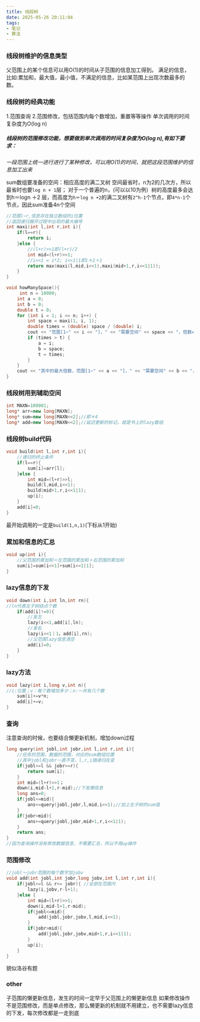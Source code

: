 ```yaml
---
title: 线段树
date: 2025-05-26 20:11:04
tags:
- 笔记
- 算法
---
```

### 线段树维护的信息类型
父范围上的某个信息可以用O(1)的时间从子范围的信息加工得到。
满足的信息，比如:累加和，最大值，最小值，不满足的信息，比如某范围上出现次数最多的数。

### 线段树的经典功能
1.范围查询
2.范围修改，包括范围内每个数增加，重置等等操作
单次调用的时间复杂度为O(log n)

##### 线段树的范围修改功能，想要做到单次调用的时间复杂度为O(log n),有如下要求：
_一段范围上统一进行进行了某种修改，可以用O(1)的时间，就把这段范围维护的信息加工出来_

sum数组要准备的空间：相应高度的满二叉树
 空间最省时，n为2的几次方，所以最省时也要`log n + 1`层；
 对于一个普遍的n，(可以以10为例）树的高度最多会达到h＝logn ＋2 层，而高度为`h＝log n +2`的满二叉树有`2^h-1`个节点，即`4*n-1`个节点，因此sum准备4n个空间
```cpp
//范围l~r,信息存在独立数组的i位置
//返回递归展开过程中出现的最大编号
int maxi(int l,int r,int i){
	if(l==r){
		return i;
	}else {
		//(l+r)>>1即(l+r)/2
		int mid=(l+r)>>1;
		//i<<1 = i*2; i<<1|1即1＊2＋1
		return max(maxi(l,mid,i<<1),maxi(mid+1,r,i<<1|1));
	}
}

void howManySpace(){
	 int n = 10000;
    int a = 0;
    int b = 0;
    double t = 0;
    for (int i = 1; i <= n; i++) {
        int space = maxi(1, i, 1);
        double times = (double) space / (double) i;
        cout << "范围[1~" << i << "]，" << "需要空间" << space << "，倍数=" << times << endl;
        if (times > t) {
            a = i;
            b = space;
            t = times;
        }
    }
    cout << "其中的最大倍数，范围[1~" << a << "]，" << "需要空间" << b << "，倍数=" << t << endl;
}
```

### 线段树用到辅助空间
```cpp
int MAXN=100001;
long* arr=new long[MAXN];
long* sum=new long[MAXN<<2];//即＊4
long* add=new long[MAXN<<2];//延迟更新的标记，就是书上的lazy数组
```


### 线段树build代码
```cpp
void build(int l,int r,int i){
	//递归的终止条件
	if(l==r){
		sum[i]=arr[l];
	}else {
		int mid=(l+r)>>l;
		build(l,mid,i<<1);
		build(mid+1,r,i<<1|1);
		up(i);
	}
	add[i]=0;
}
```
最开始调用的一定是`build(1,n,1)`(下标从1开始)

### 累加和信息的汇总
```cpp
void up(int i){
	//父范围的累加和＝左范围的累加和＋右范围的累加和
	sum[i]=sum[i<<1]+sum[i<<1|1];
}
```
### lazy信息的下发
```cpp
void down(int i,int ln,int rn){
//ln代表左子树结点个数
	if(add[i]!=0){
		//发左
		lazy(i<<1,add[i],ln);
		//发右
		lazy(i<<1｜1，add[i],rn);
		//父范围lazy信息清空
		add[i]=0;
	}
}
```

### lazy方法
```cpp
void lazy(int i,long v,int n){
//i:位置；v：每个数增加多少；n:一共有几个数
	sum[i]+=v*n;
	add[i]+=v;
}
```

### 查询
注意查询的时候，也要结合懒更新机制，增加down过程
```cpp
long query(int jobl,int jobr,int l,int r,int i){
	//任务的范围，数据的范围，对应的sum数组位置
	//其中jobl和jobr一直不变，l,r,i随递归在变
	if(jobl<=l && jobr>=r){
		return sum[i];
	}
	int mid=(l+r)>>1；
	down(i,mid-l+1,r-mid);//下发懒信息
	long ans=0;
	if(jobl<=mid){
		ans+=query(jobl,jobr,l,mid,i<<1);//加上左子树的sum值
	}
	if(jobr>mid){
		ans+=query(jobl,jobr,mid+1,r,i<<1|1);
	}
	return ans;
}
//因为查询操作没有修改数据信息，不需要汇总，所以不用up操作
```

### 范围修改
```cpp
//jobl～jobr范围的每个数字加jobv
void add(int jobl,int jobr,long jobv,int l,int r,int i){
	if(jobl<=l && r<= jobr){ //全部在范围内
		lazy(i,jobv,r-l+1);
	}else {
		int mid=(l+r)>>1;
		down(i,mid-l+1,r-mid);
		if(jobl<=mid){
			add(jobl,jobr,jobv,l,mid,i<<1);
		}
		if(jobr>mid){
			add(jobl,jobr,jobv,mid+1,r,i<<1|1);
		}
		up(i);
	}
}
```

貌似洛谷有题

### other
子范围的懒更新信息，发生的时间一定早于父范围上的懒更新信息
如果修改操作不是范围修改，而是单点修改，那么懒更新的机制就不用建立，也不需要lazy信息的下发，每次修改都是一走到底